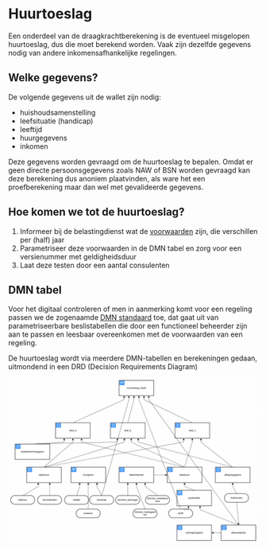 # Huurtoeslag

Een onderdeel van de draagkrachtberekening is de eventueel misgelopen huurtoeslag, dus die moet berekend worden. Vaak zijn dezelfde gegevens nodig van andere inkomensafhankelijke regelingen. 

## Welke gegevens?

De volgende gegevens uit de wallet zijn nodig:

* huishoudsamenstelling
* leefsituatie (handicap)
* leeftijd
* huurgegevens
* inkomen

Deze gegevens worden gevraagd om de huurtoeslag te bepalen. Omdat er geen directe persoonsgegevens zoals NAW of BSN worden gevraagd kan deze berekening dus anoniem plaatvinden, als ware het een proefberekening maar dan wel met gevalideerde gegevens.

## Hoe komen we tot de huurtoeslag?

1. Informeer bij de belastingdienst wat de [voorwaarden](https://download.belastingdienst.nl/toeslagen/docs/berekening_huurtoeslag_tg0831z31fd.pdf) zijn, die verschillen per (half) jaar
2. Parametriseer deze voorwaarden in de DMN tabel en zorg voor een versienummer met geldigheidsduur
3. Laat deze testen door een aantal consulenten

## DMN tabel

Voor het digitaal controleren of men in aanmerking komt voor een regeling passen we de zogenaamde [DMN standaard](https://www.omg.org/spec/DMN/1.3/PDF) toe, dat gaat uit van parametriseerbare beslistabellen die door een functioneel beheerder zijn aan te passen en leesbaar overeenkomen met de voorwaarden van een regeling.

De huurtoeslag wordt via meerdere DMN-tabellen en berekeningen gedaan, uitmondend in een DRD  (Decision Requirements Diagram)

![1685538489779](image/huurtoeslag/1685538489779.png)
